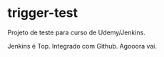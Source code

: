 # trigger-test
Projeto de teste para curso de Udemy/Jenkins.

Jenkins é Top.
Integrado com Github.
Agooora vai.
